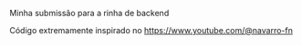 Minha submissão para a rinha de backend

Código extremamente inspirado no https://www.youtube.com/@navarro-fn